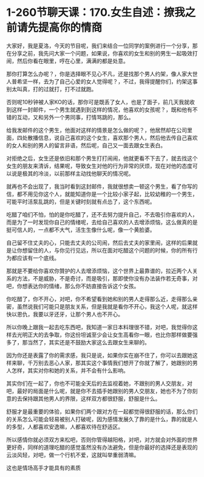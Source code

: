 # 1-260节聊天课：170.女生自述：撩我之前请先提高你的情商

大家好，我是夏洛，今天的节目呢，我们来结合一位同学的案例进行一个分享，那在分享之前，我先问大家一个问题，如果说，你喜欢的女生和别的男生一起吸效打闹，然后你看在眼里，哼在心里，满满的都是处意。

那你打算怎么办呢？，你是选择眼不见心不凡，还是找那个男人约架，像人家大世人普希坚一样，去为了自己心爱的女人觉得呢？，不过，我得提醒你们，约架这事别太叫真，打的过就打，打不过就跑。

否则呢10秒钟被人家KO的话，那你可是既丢了女人，也是了面子，前几天我就收到这样一封邮件，一个男生就遇到到这样的情况，他喜欢的女孩呢？，既和他有不错的互动，又和另外一个男同事，打情骂跳的，那么。

给我发邮件的这个男生，他面对这样的情景是怎么做的呢？，他居然却在公司里面，四处散播信息，说自己喜欢的这个女生，喜欢那个男人，然后他去传自己喜欢的女人和别的男人的留言非语，然后呢，自己又一面去跟女生表白。

对拒绝之后，女生还是依旧和那个男生打打闹闹，他就更看不下去了，就去找这个女生的朋友来清诉，结果呢，导致女生对他的行为非常的厌烦，现在对他的态度可以说是极其的冷淡，以前那样主动找他聊天的情况呢。

就再也不会出现了，我当时看到这封邮件，我就很想卖一顿这个男生，看了你写的信，都不用见你这个人，就能知道你是一个比较小家子起，比较幼稚的一个男生，可能平时活泵乱跳的，但是关键时刻就有点怂了，这个东西呢。

吃醋了咱们不怕，怕的是你吃醋了，还不去努力提升自己，不去吸引你喜欢的人，而是为了一时发现你自己的情绪呢，去给自己喜欢的人去增添烦恼，这么做真的是挺可信人的，一点都不大气，活生生像什么呢，像一个黄脸婆。

自己留不住丈夫的心，只能去丈夫的公司闹，然后去丈夫的家里闹，这样的后果就是让你想留住的人，与你见行见远，所以在面对吃醋这个问题的时候，你的所有行为都应该有一个底线。

那就是不要给你喜欢你贊护的人去增添烦恼，这个世界上最靠谱的，拉近两个人关系的方法，不是威胁，不是奇讨，而是吸引，那即使你没有办法装作若无奇事，对吧，你想表达你的情绪，那么你不妨直接告诉这个女孩。

你吃醋了，你不开心，对吧，你不希望看到她和别的男人走得那么近，走得那么亲密，虽然说我们可能只是朋友关系，但是我就是看你不开心，我这个人呢，就这样快以恩仇，我要以牙还牙，让那个男人也不开心。

所以你晚上跟我一起去吃东西吧，我知道一家日本料理很不错，对吧，我觉得你这样去光明正大的去争取，你这份坦诚至少会让女生高看你一眼，也比你那样做要强多了，那当然了，其实还是不鼓励大家这么去跟女生来聊的。

因为你还是表露了你的需求感，我只是说，如果你实在崩不住了，你可以去跟她这样来聊，千万别去恶心人家，那其实这个事情我们想开了你就了解了，她跟别的男人怎样，其实对你和她的关系，并不会有什么影响。

其实你们在一起了，你也不可能全天后的去监视着她，不跟别的男人交朋友，对吧，最好的局面是什么呢，就是你不去插手她跟别的男人交朋友，她也不为了你刻意的去保持跟其他男人的界限，这样双方都很舒服，舒服是什么。

舒服才是最重要的体验，如果你们两个跟对方在一起都觉得很舒服的话，那么你们的关系怎么可能会轻易被别人打破呢，因为感情发展久了靠的是什么，靠的就是人的多型，人都喜欢安逸嘛，人都喜欢待在舒适区。

所以感情你就必须双方来松吧，否则你管得越阳格，对吧，对方就会对外面的世界更好奇，同样的道理吃醋的感觉虽然没有办法避免，但是你最好的选择还是表现的云淡风轻，对吧，做一个行机不爱，这就叫举重弱清嘛。

这也是情场高手才能具有的素质